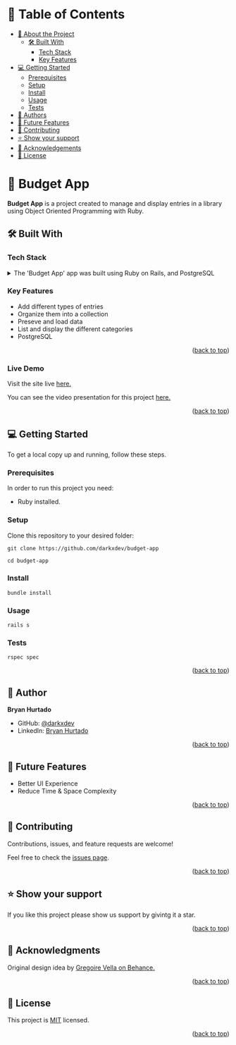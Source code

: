 <a name="readme-top"></a>

# 📗 Table of Contents

- [📖 About the Project](#about-project)
  - [🛠 Built With](#built-with)
    - [Tech Stack](#tech-stack)
    - [Key Features](#key-features)
- [💻 Getting Started](#getting-started)
  - [Prerequisites](#prerequisites)
  - [Setup](#setup)
  - [Install](#install)
  - [Usage](#usage)
  - [Tests](#tests)
- [👥 Authors](#authors)
- [🔭 Future Features](#future-features)
- [🤝 Contributing](#contributing)
- [⭐️ Show your support](#support)
- [🙏 Acknowledgements](#acknowledgements)
- [📝 License](#license)

# 📖 Budget App <a name="about-project"></a>

**Budget App** is a project created to manage and display entries in a library using Object Oriented Programming with Ruby.

## 🛠 Built With <a name="built-with"></a>

### Tech Stack <a name="tech-stack"></a>

<details>
<summary>The 'Budget App' app was built using Ruby on Rails, and PostgreSQL</summary>
  <ul>
    <li>Ruby on Rails</li>
    <li>PostgreSQL</li>
  </ul>
</details>

### Key Features <a name="key-features"></a>

- Add different types of entries
- Organize them into a collection
- Preseve and load data
- List and display the different categories
- PostgreSQL

<p align="right">(<a href="#readme-top">back to top</a>)</p>

<!-- LIVE DEMO -->

### Live Demo <a name="live-demo"></a>

Visit the site live [here.](https://github.com/DarkxDev/budget-app/pull/3)

You can see the video presentation for this project [here.](https://www.loom.com/share/8f12e2777cdc4a1980a936debc24bcd1)

<p align="right">(<a href="#readme-top">back to top</a>)</p>

<!-- GETTING STARTED -->

## 💻 Getting Started <a name="getting-started"></a>

To get a local copy up and running, follow these steps.

### Prerequisites <a name="prerequisites">

In order to run this project you need:

- Ruby installed.

### Setup <a name="setup">

Clone this repository to your desired folder:

```
git clone https://github.com/darkxdev/budget-app

cd budget-app
```

### Install <a name="install">
```
bundle install
```

### Usage <a name="usage">
```
rails s
```

### Tests <a name="tests">
```
rspec spec
```
<p align="right">(<a href="#readme-top">back to top</a>)</p>

## 👤 Author <a name="authors"></a>

**Bryan Hurtado**

- GitHub: [@darkxdev](https://github.com/DarkxDev)
- LinkedIn: [Bryan Hurtado](https://www.linkedin.com/in/bryan-hurtado/)

<p align="right">(<a href="#readme-top">back to top</a>)</p>

## 🔭 Future Features <a name="future-features"></a>

- Better UI Experience
- Reduce Time & Space Complexity

<p align="right">(<a href="#readme-top">back to top</a>)</p>

## 🤝 Contributing <a name="contributing"></a>

Contributions, issues, and feature requests are welcome!

Feel free to check the [issues page](https://github.com/DarkxDev/budget-app/issues).

<p align="right">(<a href="#readme-top">back to top</a>)</p>

## ⭐️ Show your support <a name="support"></a>

If you like this project please show us support by givintg it a star.

<p align="right">(<a href="#readme-top">back to top</a>)</p>

## 🙏 Acknowledgments <a name="acknowledgements"></a>

Original design idea by [Gregoire Vella on Behance.](https://www.behance.net/gregoirevella)

<p align="right">(<a href="#readme-top">back to top</a>)</p>

## 📝 License <a name="license"></a>

This project is [MIT](./LICENSE) licensed.

<p align="right">(<a href="#readme-top">back to top</a>)</p>
